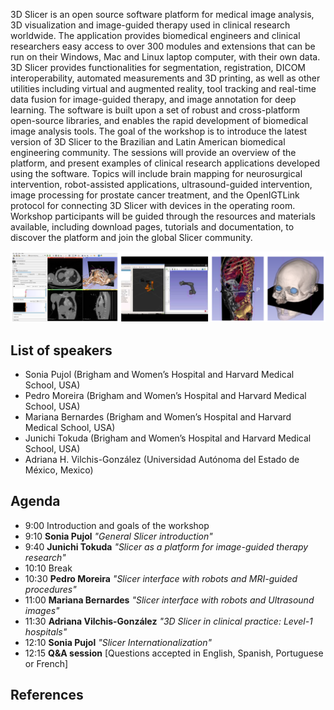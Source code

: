 
3D Slicer is an open source software platform for medical image analysis, 3D visualization and image-guided therapy used in clinical research worldwide. The application provides biomedical engineers and clinical researchers easy access to over 300 modules and extensions that can be run on their Windows, Mac and Linux laptop computer, with their own data. 3D Slicer provides functionalities for segmentation, registration, DICOM interoperability, automated measurements and 3D printing, as well as other utilities including virtual and augmented reality, tool tracking and real-time data fusion for image-guided therapy, and image annotation for deep learning. The software is built upon a set of robust and cross-platform open-source libraries, and enables the rapid development of biomedical image analysis tools. The goal of the workshop is to introduce the latest version of 3D Slicer to the Brazilian and Latin American biomedical engineering community. The sessions will provide an overview of the platform, and present examples of clinical research applications developed using the software. Topics will include brain mapping for neurosurgical intervention, robot-assisted applications, ultrasound-guided intervention, image processing for prostate cancer treatment, and the OpenIGTLink protocol for connecting 3D Slicer with devices in the operating room. Workshop participants will be guided through the resources and materials available, including download pages, tutorials and documentation, to discover the platform and join the global Slicer community.

![image](3dslicer.png)

## List of speakers
* Sonia Pujol (Brigham and Women’s Hospital and Harvard Medical School, USA)
* Pedro Moreira (Brigham and Women’s Hospital and Harvard Medical School, USA)
* Mariana Bernardes (Brigham and Women’s Hospital and Harvard Medical School, USA)
* Junichi Tokuda (Brigham and Women’s Hospital and Harvard Medical School, USA)
* Adriana H. Vilchis-González (Universidad Autónoma del Estado de México, Mexico)

## Agenda

* 9:00  Introduction and goals of the workshop
* 9:10  **Sonia Pujol** *"General Slicer introduction"*
* 9:40  **Junichi Tokuda** *"Slicer as a platform for image-guided therapy research"*
* 10:10 Break
* 10:30 **Pedro Moreira** *"Slicer interface with robots and MRI-guided procedures"*
* 11:00 **Mariana Bernardes** *"Slicer interface with robots and Ultrasound images"*
* 11:30 **Adriana Vilchis-González** *"3D Slicer in clinical practice: Level-1 hospitals"*
* 12:10 **Sonia Pujol** *"Slicer Internationalization"*
* 12:15 **Q&A session** [Questions accepted in English, Spanish, Portuguese or French] 


## References
